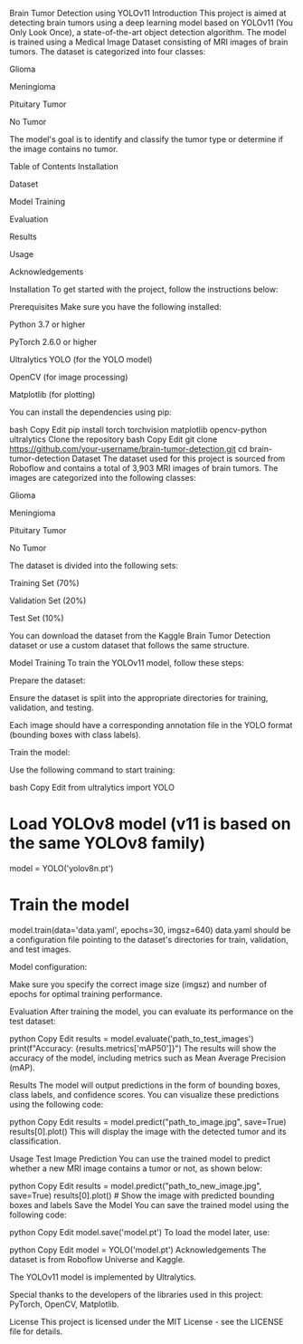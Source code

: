 Brain Tumor Detection using YOLOv11
Introduction
This project is aimed at detecting brain tumors using a deep learning model based on YOLOv11 (You Only Look Once), a state-of-the-art object detection algorithm. The model is trained using a Medical Image Dataset consisting of MRI images of brain tumors. The dataset is categorized into four classes:

Glioma

Meningioma

Pituitary Tumor

No Tumor

The model's goal is to identify and classify the tumor type or determine if the image contains no tumor.

Table of Contents
Installation

Dataset

Model Training

Evaluation

Results

Usage

Acknowledgements

Installation
To get started with the project, follow the instructions below:

Prerequisites
Make sure you have the following installed:

Python 3.7 or higher

PyTorch 2.6.0 or higher

Ultralytics YOLO (for the YOLO model)

OpenCV (for image processing)

Matplotlib (for plotting)

You can install the dependencies using pip:

bash
Copy
Edit
pip install torch torchvision matplotlib opencv-python ultralytics
Clone the repository
bash
Copy
Edit
git clone https://github.com/your-username/brain-tumor-detection.git
cd brain-tumor-detection
Dataset
The dataset used for this project is sourced from Roboflow and contains a total of 3,903 MRI images of brain tumors. The images are categorized into the following classes:

Glioma

Meningioma

Pituitary Tumor

No Tumor

The dataset is divided into the following sets:

Training Set (70%)

Validation Set (20%)

Test Set (10%)

You can download the dataset from the Kaggle Brain Tumor Detection dataset or use a custom dataset that follows the same structure.

Model Training
To train the YOLOv11 model, follow these steps:

Prepare the dataset:

Ensure the dataset is split into the appropriate directories for training, validation, and testing.

Each image should have a corresponding annotation file in the YOLO format (bounding boxes with class labels).

Train the model:

Use the following command to start training:

bash
Copy
Edit
from ultralytics import YOLO

# Load YOLOv8 model (v11 is based on the same YOLOv8 family)
model = YOLO('yolov8n.pt')

# Train the model
model.train(data='data.yaml', epochs=30, imgsz=640)
data.yaml should be a configuration file pointing to the dataset's directories for train, validation, and test images.

Model configuration:

Make sure you specify the correct image size (imgsz) and number of epochs for optimal training performance.

Evaluation
After training the model, you can evaluate its performance on the test dataset:

python
Copy
Edit
results = model.evaluate('path_to_test_images')
print(f"Accuracy: {results.metrics['mAP50']}")
The results will show the accuracy of the model, including metrics such as Mean Average Precision (mAP).

Results
The model will output predictions in the form of bounding boxes, class labels, and confidence scores. You can visualize these predictions using the following code:

python
Copy
Edit
results = model.predict("path_to_image.jpg", save=True)
results[0].plot()
This will display the image with the detected tumor and its classification.

Usage
Test Image Prediction
You can use the trained model to predict whether a new MRI image contains a tumor or not, as shown below:

python
Copy
Edit
results = model.predict("path_to_new_image.jpg", save=True)
results[0].plot()  # Show the image with predicted bounding boxes and labels
Save the Model
You can save the trained model using the following code:

python
Copy
Edit
model.save('model.pt')
To load the model later, use:

python
Copy
Edit
model = YOLO('model.pt')
Acknowledgements
The dataset is from Roboflow Universe and Kaggle.

The YOLOv11 model is implemented by Ultralytics.

Special thanks to the developers of the libraries used in this project: PyTorch, OpenCV, Matplotlib.

License
This project is licensed under the MIT License - see the LICENSE file for details.

